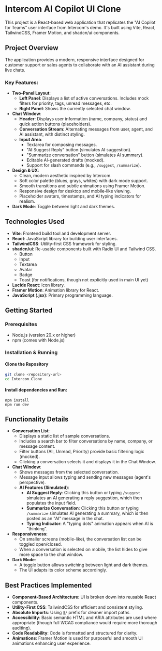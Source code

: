 
# Intercom AI Copilot UI Clone

This project is a React-based web application that replicates the "AI Copilot for Teams" user interface from Intercom's demo. It's built using Vite, React, TailwindCSS, Framer Motion, and shadcn/ui components.

## Project Overview

The application provides a modern, responsive interface designed for customer support or sales agents to collaborate with an AI assistant during live chats.

### Key Features:

*   **Two-Panel Layout**:
    *   **Left Panel**: Displays a list of active conversations. Includes mock filters for priority, tags, unread messages, etc.
    *   **Right Panel**: Shows the currently selected chat window.
*   **Chat Window**:
    *   **Header**: Displays user information (name, company, status) and quick action buttons (placeholders).
    *   **Conversation Stream**: Alternating messages from user, agent, and AI assistant, with distinct styling.
    *   **Input Area**:
        *   Textarea for composing messages.
        *   "AI Suggest Reply" button (simulates AI suggestion).
        *   "Summarize conversation" button (simulates AI summary).
        *   Editable AI-generated drafts (mocked).
        *   Support for slash commands (e.g., `/suggest`, `/summarize`).
*   **Design & UX**:
    *   Clean, modern aesthetic inspired by Intercom.
    *   Soft color palette (blues, grays, whites) with dark mode support.
    *   Smooth transitions and subtle animations using Framer Motion.
    *   Responsive design for desktop and mobile-like viewing.
    *   Placeholder avatars, timestamps, and AI typing indicators for realism.
*   **Dark Mode**: Toggle between light and dark themes.

## Technologies Used

*   **Vite**: Frontend build tool and development server.
*   **React**: JavaScript library for building user interfaces.
*   **TailwindCSS**: Utility-first CSS framework for styling.
*   **shadcn/ui**: Re-usable components built with Radix UI and Tailwind CSS.
    *   Button
    *   Input
    *   Textarea
    *   Avatar
    *   Badge
    *   Toast (for notifications, though not explicitly used in main UI yet)
*   **Lucide React**: Icon library.
*   **Framer Motion**: Animation library for React.
*   **JavaScript (.jsx)**: Primary programming language.

## Getting Started

### Prerequisites

*   Node.js (version 20.x or higher)
*   npm (comes with Node.js)

### Installation & Running

#### Clone the Repository
```bash
git clone <repository-url>
cd Intercom_Clone
```
#### Install dependencies and Run:
```
npm install
npm run dev
```

## Functionality Details

*   **Conversation List**:
    *   Displays a static list of sample conversations.
    *   Includes a search bar to filter conversations by name, company, or message content.
    *   Filter buttons (All, Unread, Priority) provide basic filtering logic (mocked).
    *   Clicking a conversation selects it and displays it in the Chat Window.
*   **Chat Window**:
    *   Shows messages from the selected conversation.
    *   Message input allows typing and sending new messages (agent's perspective).
    *   **AI Features (Simulated)**:
        *   **AI Suggest Reply**: Clicking this button or typing `/suggest` simulates an AI generating a reply suggestion, which then populates the input field.
        *   **Summarize Conversation**: Clicking this button or typing `/summarize` simulates AI generating a summary, which is then posted as an "AI" message in the chat.
        *   **Typing Indicator**: A "typing dots" animation appears when AI is "thinking".
*   **Responsiveness**:
    *   On smaller screens (mobile-like), the conversation list can be toggled open/closed.
    *   When a conversation is selected on mobile, the list hides to give more space to the chat window.
*   **Dark Mode**:
    *   A toggle button allows switching between light and dark themes.
    *   The UI adapts its color scheme accordingly.

## Best Practices Implemented

*   **Component-Based Architecture**: UI is broken down into reusable React components.
*   **Utility-First CSS**: TailwindCSS for efficient and consistent styling.
*   **Absolute Imports**: Using `@/` prefix for cleaner import paths.
*   **Accessibility**: Basic semantic HTML and ARIA attributes are used where appropriate (though full WCAG compliance would require more thorough auditing).
*   **Code Readability**: Code is formatted and structured for clarity.
*   **Animations**: Framer Motion is used for purposeful and smooth UI animations enhancing user experience.
